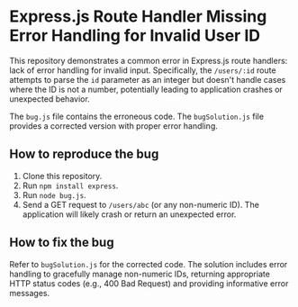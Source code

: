 # Express.js Route Handler Missing Error Handling for Invalid User ID

This repository demonstrates a common error in Express.js route handlers:  lack of error handling for invalid input.  Specifically, the `/users/:id` route attempts to parse the `id` parameter as an integer but doesn't handle cases where the ID is not a number, potentially leading to application crashes or unexpected behavior.

The `bug.js` file contains the erroneous code.  The `bugSolution.js` file provides a corrected version with proper error handling.

## How to reproduce the bug

1. Clone this repository.
2. Run `npm install express`.
3. Run `node bug.js`.
4. Send a GET request to `/users/abc` (or any non-numeric ID).  The application will likely crash or return an unexpected error.

## How to fix the bug

Refer to `bugSolution.js` for the corrected code.  The solution includes error handling to gracefully manage non-numeric IDs, returning appropriate HTTP status codes (e.g., 400 Bad Request) and providing informative error messages.